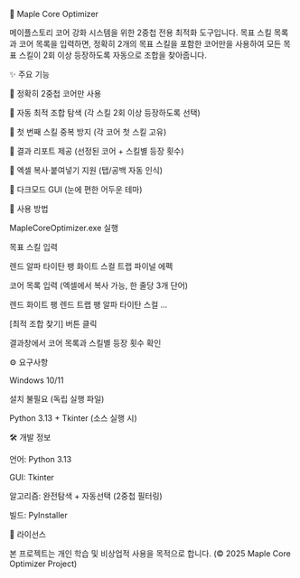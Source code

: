 🍁 Maple Core Optimizer

메이플스토리 코어 강화 시스템을 위한 2중첩 전용 최적화 도구입니다.
목표 스킬 목록과 코어 목록을 입력하면,
정확히 2개의 목표 스킬을 포함한 코어만을 사용하여
모든 목표 스킬이 2회 이상 등장하도록 자동으로 조합을 찾아줍니다.

✨ 주요 기능

🎯 정확히 2중첩 코어만 사용

🧮 자동 최적 조합 탐색 (각 스킬 2회 이상 등장하도록 선택)

🧱 첫 번째 스킬 중복 방지 (각 코어 첫 스킬 고유)

🧾 결과 리포트 제공 (선정된 코어 + 스킬별 등장 횟수)

💾 엑셀 복사·붙여넣기 지원 (탭/공백 자동 인식)

🌙 다크모드 GUI (눈에 편한 어두운 테마)

🚀 사용 방법

MapleCoreOptimizer.exe 실행

목표 스킬 입력

렌드 알파 타이탄 팽 화이트 스컬 트랩 파이널 에펙


코어 목록 입력 (엑셀에서 복사 가능, 한 줄당 3개 단어)

렌드    화이트    팽
렌드    트랩      팽
알파    타이탄    스컬
...


[최적 조합 찾기] 버튼 클릭

결과창에서 코어 목록과 스킬별 등장 횟수 확인

⚙️ 요구사항

Windows 10/11

설치 불필요 (독립 실행 파일)

Python 3.13 + Tkinter (소스 실행 시)

🛠️ 개발 정보

언어: Python 3.13

GUI: Tkinter

알고리즘: 완전탐색 + 자동선택 (2중첩 필터링)

빌드: PyInstaller

📄 라이선스

본 프로젝트는 개인 학습 및 비상업적 사용을 목적으로 합니다.
(© 2025 Maple Core Optimizer Project)
